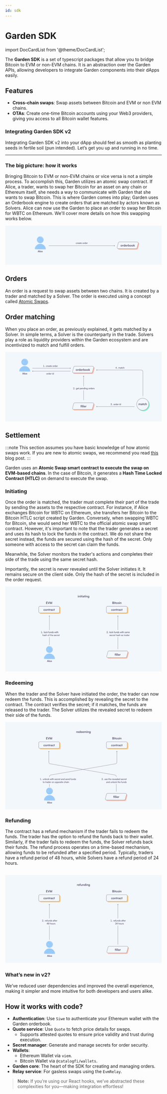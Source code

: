 ```yaml
---
id: sdk
---
```


# Garden SDK

import DocCardList from '@theme/DocCardList';

The **Garden SDK** is a set of typescript packages that allow you to bridge Bitcoin to EVM or non-EVM chains. It is an abstraction over the Garden APIs, allowing developers to integrate Garden components into their dApps easily.

## Features

- **Cross-chain swaps**: Swap assets between Bitcoin and EVM or non EVM chains.
- **OTAs**: Create one-time Bitcoin accounts using your Web3 providers, giving you access to all Bitcoin wallet features.

### Integrating Garden SDK v2

Integrating Garden SDK v2 into your dApp should feel as smooth as planting seeds in fertile soil (pun intended). Let’s get you up and running in no time.  

---

### The big picture: how it works  

Bringing Bitcoin to EVM or non-EVM chains or vice versa is not a simple process. To accomplish this, Garden utilizes an atomic swap contract. If Alice, a trader, wants to swap her Bitcoin for an asset on any chain or Ethereum itself, she needs a way to communicate with Garden that she wants to swap Bitcoin. This is where Garden comes into play; Garden uses an Orderbook engine to create orders that are matched by actors known as Solvers. Alice can now use the Garden to place an order to swap her Bitcoin for WBTC on Ethereum. We'll cover more details on how this swapping works below.

![alice creates order](../images/alice_create_order.png)

## Orders

An order is a request to swap assets between two chains. It is created by a trader and matched by a Solver. The order is executed using a concept called [Atomic Swaps](https://www.catalog.fi/blog/atomic-swaps).

## Order matching

When you place an order, as previously explained, it gets matched by a Solver. In simple terms, a Solver is the counterparty in the trade. Solvers play a role as liquidity providers within the Garden ecosystem and are incentivized to match and fulfill orders.

![order matching system](../images/order_matching.png)

## Settlement

:::note
This section assumes you have basic knowledge of how atomic swaps work. If you are new to atomic swaps, we recommend you read [this](https://www.catalog.fi/blog/atomic-swaps) blog post.
:::

Garden uses an **Atomic Swap smart contract to execute the swap on EVM-based chains**. In the case of Bitcoin, it generates a **Hash Time Locked Contract (HTLC)** on demand to execute the swap.

### Initiating

Once the order is matched, the trader must complete their part of the trade by sending the assets to the respective contract. For instance, if Alice exchanges Bitcoin for WBTC on Ethereum, she transfers her Bitcoin to the Bitcoin HTLC script created by Garden. Conversely, when swapping WBTC for Bitcoin, she would send her WBTC to the official atomic swap smart contract. However, it's important to note that the trader generates a secret and uses its hash to lock the funds in the contract. We do not share the secret instead, the funds are secured using the hash of the secret. Only someone with access to the secret can claim the funds.

Meanwhile, the Solver monitors the trader's actions and completes their side of the trade using the same secret hash.

Importantly, the secret is never revealed until the Solver initiates it. It remains secure on the client side. Only the hash of the secret is included in the order request.

![initiating](../images/initiating.png)

### Redeeming

When the trader and the Solver have initiated the order, the trader can now redeem the funds. This is accomplished by revealing the secret to the contract. The contract verifies the secret; if it matches, the funds are released to the trader. The Solver utilizes the revealed secret to redeem their side of the funds.

![redeeming](../images/redeeming.png)

### Refunding

The contract has a refund mechanism if the trader fails to redeem the funds. The trader has the option to refund the funds back to their wallet. Similarly, if the trader fails to redeem the funds, the Solver refunds back their funds. The refund process operates on a time-based mechanism, allowing funds to be refunded after a specified period. Typically, traders have a refund period of 48 hours, while Solvers have a refund period of 24 hours.

![refunding](../images/refunding.png)
---

### What’s new in v2?

We’ve reduced user dependencies and improved the overall experience, making it simpler and more intuitive for both developers and users alike.

## How it works with code?

- **Authentication**: Use `Siwe` to authenticate your Ethereum wallet with the Garden orderbook.  
- **Quote service**: Use `Quote` to fetch price details for swaps.  
  - Supports attested quotes to ensure price validity and trust during execution.  
- **Secret manager**: Generate and manage secrets for order security.  
- **Wallets**:  
  - Ethereum Wallet via `viem`.  
  - Bitcoin Wallet via `@catalogfi/wallets`.  
- **Garden core**: The heart of the SDK for creating and managing orders.  
- **Relay service**: For gasless swaps using the `EvmRelay`.  

> **Note:** If you’re using our React hooks, we’ve abstracted these complexities for you—making integration effortless!
